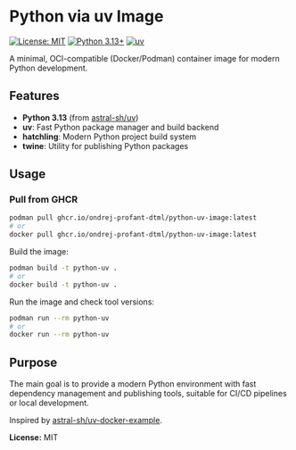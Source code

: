# Python via uv Image

[![License: MIT](https://img.shields.io/badge/License-MIT-yellow.svg)](LICENSE)
[![Python 3.13+](https://img.shields.io/badge/python-3.13+-blue.svg)](https://www.python.org/downloads/release/python-3130/)
[![uv](https://img.shields.io/badge/built%20with-uv-blueviolet)](https://astral.sh/blog/uv)

A minimal, OCI-compatible (Docker/Podman) container image for modern Python development.

## Features

- **Python 3.13** (from [astral-sh/uv](https://github.com/astral-sh/uv))
- **uv**: Fast Python package manager and build backend
- **hatchling**: Modern Python project build system
- **twine**: Utility for publishing Python packages

## Usage

### Pull from GHCR

```sh
podman pull ghcr.io/ondrej-profant-dtml/python-uv-image:latest
# or
docker pull ghcr.io/ondrej-profant-dtml/python-uv-image:latest
```

Build the image:

```sh
podman build -t python-uv .
# or
docker build -t python-uv .
```

Run the image and check tool versions:

```sh
podman run --rm python-uv
# or
docker run --rm python-uv
```

## Purpose

The main goal is to provide a modern Python environment with fast dependency management and publishing tools, suitable for CI/CD pipelines or local development.

Inspired by [astral-sh/uv-docker-example](https://github.com/astral-sh/uv-docker-example/tree/main).

**License:** MIT

